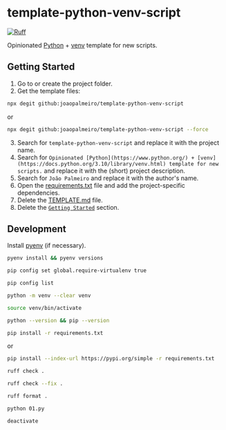 # template-python-venv-script

[![Ruff](https://img.shields.io/endpoint?url=https://raw.githubusercontent.com/astral-sh/ruff/main/assets/badge/v2.json)](https://github.com/astral-sh/ruff)

Opinionated [Python](https://www.python.org/) + [venv](https://docs.python.org/3.10/library/venv.html) template for new scripts.

## Getting Started

1. Go to or create the project folder.
2. Get the template files:

```bash
npx degit github:joaopalmeiro/template-python-venv-script
```

or

```bash
npx degit github:joaopalmeiro/template-python-venv-script --force
```

3. Search for `template-python-venv-script` and replace it with the project name.
4. Search for `Opinionated [Python](https://www.python.org/) + [venv](https://docs.python.org/3.10/library/venv.html) template for new scripts.` and replace it with the (short) project description.
5. Search for `João Palmeiro` and replace it with the author's name.
6. Open the [requirements.txt](requirements.txt) file and add the project-specific dependencies.
7. Delete the [TEMPLATE.md](TEMPLATE.md) file.
8. Delete the [`Getting Started`](#getting-started) section.

## Development

Install [pyenv](https://github.com/pyenv/pyenv) (if necessary).

```bash
pyenv install && pyenv versions
```

```bash
pip config set global.require-virtualenv true
```

```bash
pip config list
```

```bash
python -m venv --clear venv
```

```bash
source venv/bin/activate
```

```bash
python --version && pip --version
```

```bash
pip install -r requirements.txt
```

or

```bash
pip install --index-url https://pypi.org/simple -r requirements.txt
```

```bash
ruff check .
```

```bash
ruff check --fix .
```

```bash
ruff format .
```

```bash
python 01.py
```

```bash
deactivate
```
